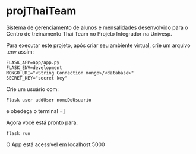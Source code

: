 # projThaiTeam
Sistema de gerenciamento de alunos e mensalidades desenvolvido para o Centro de treinamento Thai Team no Projeto Integrador na Univesp.



Para executar este projeto, após criar seu ambiente virtual, crie um arquivo .env assim:
```
FLASK_APP=app/app.py
FLASK_ENV=development
MONGO_URI="<String Connection mongo>/<database>"
SECRET_KEY="secret key"
```

Crie um usuário com:
```
Flask user addUser nomeDoUsuario
```
e obedeça o terminal =] 


Agora você está pronto para:
```
flask run
```
O App está acessível em localhost:5000